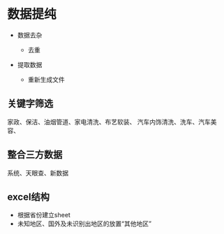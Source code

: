 # 数据提纯
- 数据去杂
  - 去重

- 提取数据
  - 重新生成文件

  

## 关键字筛选
家政、保洁、油烟管道、家电清洗、布艺软装、
汽车内饰清洗、洗车、汽车美容、

## 整合三方数据
系统、天眼查、新数据

## excel结构
* 根据省份建立sheet
* 未知地区、国外及未识别出地区的放置“其他地区”